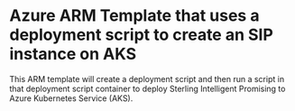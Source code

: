 # Azure ARM Template that uses a deployment script to create an SIP instance on AKS

This ARM template will create a deployment script and then run a script in that deployment script container to deploy Sterling Intelligent Promising to Azure Kubernetes Service (AKS).